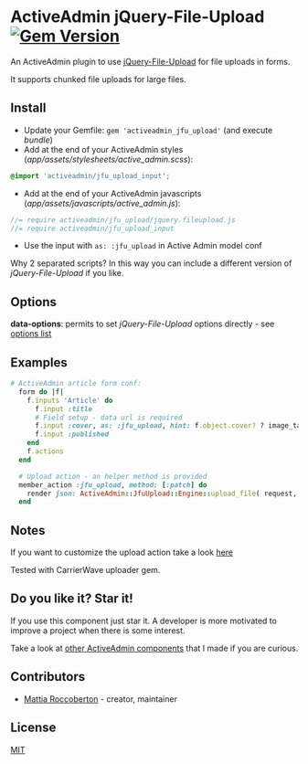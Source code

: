 # ActiveAdmin jQuery-File-Upload [![Gem Version](https://badge.fury.io/rb/activeadmin_jfu_upload.svg)](https://badge.fury.io/rb/activeadmin_jfu_upload)

An ActiveAdmin plugin to use [jQuery-File-Upload](https://github.com/blueimp/jQuery-File-Upload) for file uploads in forms.

It supports chunked file uploads for large files.

## Install

- Update your Gemfile: `gem 'activeadmin_jfu_upload'` (and execute *bundle*)
- Add at the end of your ActiveAdmin styles (_app/assets/stylesheets/active_admin.scss_):
```css
@import 'activeadmin/jfu_upload_input';
```
- Add at the end of your ActiveAdmin javascripts (_app/assets/javascripts/active_admin.js_):
```js
//= require activeadmin/jfu_upload/jquery.fileupload.js
//= require activeadmin/jfu_upload_input
```
- Use the input with `as: :jfu_upload` in Active Admin model conf

Why 2 separated scripts? In this way you can include a different version of *jQuery-File-Upload* if you like.

## Options

**data-options**: permits to set *jQuery-File-Upload* options directly - see [options list](https://github.com/blueimp/jQuery-File-Upload/wiki/Options)

## Examples

```ruby
# ActiveAdmin article form conf:
  form do |f|
    f.inputs 'Article' do
      f.input :title
      # Field setup - data url is required
      f.input :cover, as: :jfu_upload, hint: f.object.cover? ? image_tag( f.object.cover.url ) : '', input_html: { data: { url: jfu_upload_admin_article_path( resource.id ) } }
      f.input :published
    end
    f.actions
  end

  # Upload action - an helper method is provided
  member_action :jfu_upload, method: [:patch] do
    render json: ActiveAdmin::JfuUpload::Engine::upload_file( request, params[:article][:cover], resource, :cover )
  end
```

## Notes

If you want to customize the upload action take a look [here](lib/activeadmin/jfu_upload/engine.rb)

Tested with CarrierWave uploader gem.

## Do you like it? Star it!

If you use this component just star it. A developer is more motivated to improve a project when there is some interest.

Take a look at [other ActiveAdmin components](https://github.com/blocknotes?utf8=✓&tab=repositories&q=activeadmin&type=source) that I made if you are curious.

## Contributors

- [Mattia Roccoberton](http://blocknot.es) - creator, maintainer

## License

[MIT](LICENSE.txt)
